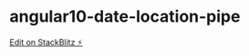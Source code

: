 # angular10-date-location-pipe

[Edit on StackBlitz ⚡️](https://stackblitz.com/edit/angular10-date-location-pipe)